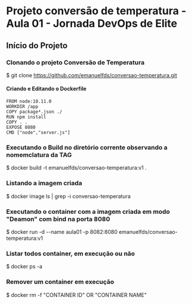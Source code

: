 # Projeto conversão de temperatura - Aula 01 - Jornada DevOps de Elite


## Início do Projeto

### Clonando o projeto Conversão de Temperatura

$ git clone https://github.com/emanuelfds/conversao-temperatura.git

#### Criando e Editando o Dockerfile

```
FROM node:18.11.0
WORKDIR /app
COPY package*.json ./
RUN npm install
COPY . .
EXPOSE 8080
CMD ["node","server.js"]
```

### Executando o Build no diretório corrente observando a nomemclatura da TAG

$ docker build -t emanuelfds/conversao-temperatura:v1 .

### Listando a imagem criada

$ docker image ls | grep -i conversao-temperatura

### Executando o container com a imagem criada em modo "Deamon" com bind na porta 8080

$ docker run -d --name aula01 -p 8082:8080 emanuelfds/conversao-temperatura:v1

### Listar todos container, em execução ou não

$ docker ps -a

### Remover um container em execução

$ docker rm -f "CONTAINER ID" OR "CONTAINER NAME"
